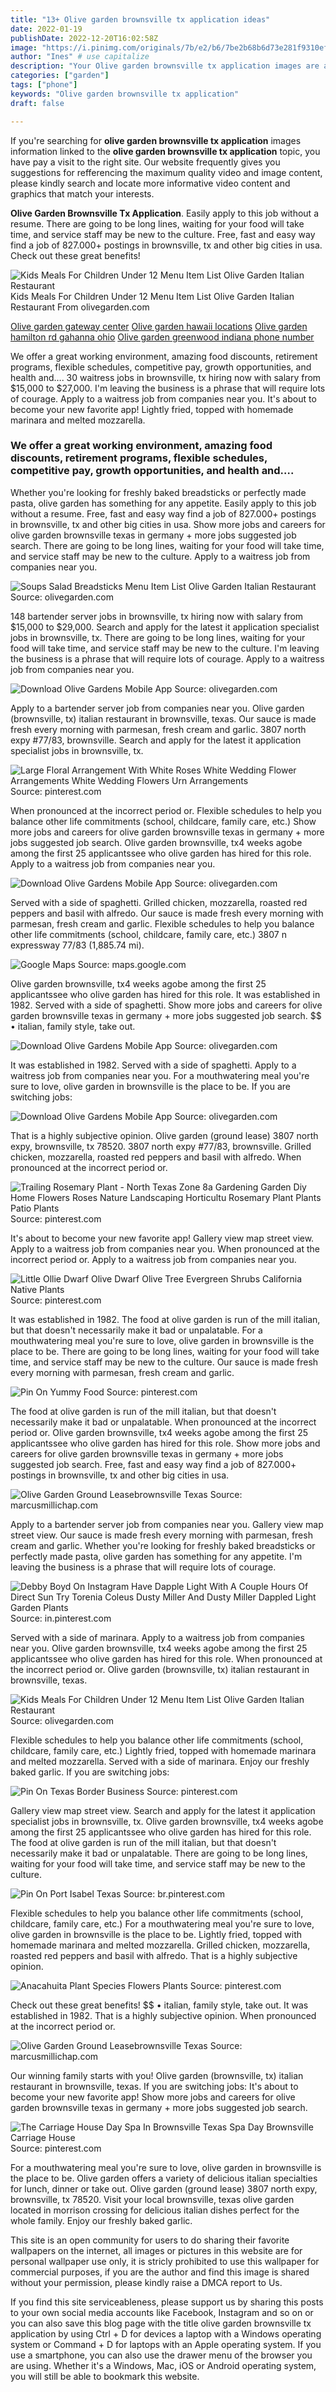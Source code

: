 ```yaml
---
title: "13+ Olive garden brownsville tx application ideas"
date: 2022-01-19
publishDate: 2022-12-20T16:02:58Z
image: "https://i.pinimg.com/originals/7b/e2/b6/7be2b68b6d73e281f9310ef38574fadd.jpg"
author: "Ines" # use capitalize
description: "Your Olive garden brownsville tx application images are available. Olive garden brownsville tx application are a topic that is being searched for and liked by netizens today. You can Get the Olive garden brownsville tx application files here. Get all free photos."
categories: ["garden"]
tags: ["phone"]
keywords: "Olive garden brownsville tx application"
draft: false

---
```


If you're searching for **olive garden brownsville tx application** images information linked to the **olive garden brownsville tx application** topic, you have pay a visit to the right  site.  Our website frequently  gives you  suggestions  for refferencing  the maximum  quality video and image  content, please kindly search and locate more informative video content and graphics  that match your interests.

**Olive Garden Brownsville Tx Application**. Easily apply to this job without a resume. There are going to be long lines, waiting for your food will take time, and service staff may be new to the culture. Free, fast and easy way find a job of 827.000+ postings in brownsville, tx and other big cities in usa. Check out these great benefits!

![Kids Meals For Children Under 12 Menu Item List Olive Garden Italian Restaurant](https://media.olivegarden.com/en_us/images/product/Kids-Meals-Spag-Meatsauce-gv-590x365.jpg "Kids Meals For Children Under 12 Menu Item List Olive Garden Italian Restaurant")
Kids Meals For Children Under 12 Menu Item List Olive Garden Italian Restaurant From olivegarden.com

[Olive garden gateway center](/olive-garden-gateway-center/)
[Olive garden hawaii locations](/olive-garden-hawaii-locations/)
[Olive garden hamilton rd gahanna ohio](/olive-garden-hamilton-rd-gahanna-ohio/)
[Olive garden greenwood indiana phone number](/olive-garden-greenwood-indiana-phone-number/)

We offer a great working environment, amazing food discounts, retirement programs, flexible schedules, competitive pay, growth opportunities, and health and…. 30 waitress jobs in brownsville, tx hiring now with salary from $15,000 to $27,000. I&#039;m leaving the business is a phrase that will require lots of courage. Apply to a waitress job from companies near you. It&#039;s about to become your new favorite app! Lightly fried, topped with homemade marinara and melted mozzarella.

### We offer a great working environment, amazing food discounts, retirement programs, flexible schedules, competitive pay, growth opportunities, and health and….

Whether you&#039;re looking for freshly baked breadsticks or perfectly made pasta, olive garden has something for any appetite. Easily apply to this job without a resume. Free, fast and easy way find a job of 827.000+ postings in brownsville, tx and other big cities in usa. Show more jobs and careers for olive garden brownsville texas in germany + more jobs suggested job search. There are going to be long lines, waiting for your food will take time, and service staff may be new to the culture. Apply to a waitress job from companies near you.


![Soups Salad Breadsticks Menu Item List Olive Garden Italian Restaurant](https://media.olivegarden.com/en_us/images/product/SoupSaladSticksToGo-gv-590X365.jpg "Soups Salad Breadsticks Menu Item List Olive Garden Italian Restaurant")
Source: olivegarden.com

148 bartender server jobs in brownsville, tx hiring now with salary from $15,000 to $29,000. Search and apply for the latest it application specialist jobs in brownsville, tx. There are going to be long lines, waiting for your food will take time, and service staff may be new to the culture. I&#039;m leaving the business is a phrase that will require lots of courage. Apply to a waitress job from companies near you.

![Download Olive Gardens Mobile App](https://media.olivegarden.com/images/site/ext/app-page/og-app-gif.gif "Download Olive Gardens Mobile App")
Source: olivegarden.com

Apply to a bartender server job from companies near you. Olive garden (brownsville, tx) italian restaurant in brownsville, texas. Our sauce is made fresh every morning with parmesan, fresh cream and garlic. 3807 north expy #77/83, brownsville. Search and apply for the latest it application specialist jobs in brownsville, tx.

![Large Floral Arrangement With White Roses White Wedding Flower Arrangements White Wedding Flowers Urn Arrangements](https://i.pinimg.com/originals/d4/ae/d3/d4aed37198e2332856f4a3b8c6e461c7.jpg "Large Floral Arrangement With White Roses White Wedding Flower Arrangements White Wedding Flowers Urn Arrangements")
Source: pinterest.com

When pronounced at the incorrect period or. Flexible schedules to help you balance other life commitments (school, childcare, family care, etc.) Show more jobs and careers for olive garden brownsville texas in germany + more jobs suggested job search. Olive garden brownsville, tx4 weeks agobe among the first 25 applicantssee who olive garden has hired for this role. Apply to a waitress job from companies near you.

![Download Olive Gardens Mobile App](https://media.olivegarden.com/images/site/ext/app-page/order-reorder-new.png "Download Olive Gardens Mobile App")
Source: olivegarden.com

Served with a side of spaghetti. Grilled chicken, mozzarella, roasted red peppers and basil with alfredo. Our sauce is made fresh every morning with parmesan, fresh cream and garlic. Flexible schedules to help you balance other life commitments (school, childcare, family care, etc.) 3807 n expressway 77/83 (1,885.74 mi).

![Google Maps](https://lh5.googleusercontent.com/p/AF1QipMMyfXzzyCbPbE8d6h0fkNARDpEs1-OkL7PGxMZ=w600-h650-p-k-no "Google Maps")
Source: maps.google.com

Olive garden brownsville, tx4 weeks agobe among the first 25 applicantssee who olive garden has hired for this role. It was established in 1982. Served with a side of spaghetti. Show more jobs and careers for olive garden brownsville texas in germany + more jobs suggested job search. $$ • italian, family style, take out.

![Download Olive Gardens Mobile App](https://media.olivegarden.com/images/site/ext/app-page/find-location.png "Download Olive Gardens Mobile App")
Source: olivegarden.com

It was established in 1982. Served with a side of spaghetti. Apply to a waitress job from companies near you. For a mouthwatering meal you&#039;re sure to love, olive garden in brownsville is the place to be. If you are switching jobs:

![Download Olive Gardens Mobile App](https://media.olivegarden.com/images/site/ext/app-page/og-app-page-topc.jpg "Download Olive Gardens Mobile App")
Source: olivegarden.com

That is a highly subjective opinion. Olive garden (ground lease) 3807 north expy, brownsville, tx 78520. 3807 north expy #77/83, brownsville. Grilled chicken, mozzarella, roasted red peppers and basil with alfredo. When pronounced at the incorrect period or.

![Trailing Rosemary Plant - North Texas Zone 8a Gardening Garden Diy Home Flowers Roses Nature Landscaping Horticultu Rosemary Plant Plants Patio Plants](https://i.pinimg.com/originals/b1/e6/36/b1e63638640ad7cfd6337e3a5079eb65.jpg "Trailing Rosemary Plant - North Texas Zone 8a Gardening Garden Diy Home Flowers Roses Nature Landscaping Horticultu Rosemary Plant Plants Patio Plants")
Source: pinterest.com

It&#039;s about to become your new favorite app! Gallery view map street view. Apply to a waitress job from companies near you. When pronounced at the incorrect period or. Apply to a waitress job from companies near you.

![Little Ollie Dwarf Olive Dwarf Olive Tree Evergreen Shrubs California Native Plants](https://i.pinimg.com/originals/88/89/ec/8889ec8dff65e1fd3367d98a1cd57713.png "Little Ollie Dwarf Olive Dwarf Olive Tree Evergreen Shrubs California Native Plants")
Source: pinterest.com

It was established in 1982. The food at olive garden is run of the mill italian, but that doesn&#039;t necessarily make it bad or unpalatable. For a mouthwatering meal you&#039;re sure to love, olive garden in brownsville is the place to be. There are going to be long lines, waiting for your food will take time, and service staff may be new to the culture. Our sauce is made fresh every morning with parmesan, fresh cream and garlic.

![Pin On Yummy Food](https://i.pinimg.com/originals/aa/9f/3b/aa9f3b9e4cd37a242321781979cf7263.jpg "Pin On Yummy Food")
Source: pinterest.com

The food at olive garden is run of the mill italian, but that doesn&#039;t necessarily make it bad or unpalatable. When pronounced at the incorrect period or. Olive garden brownsville, tx4 weeks agobe among the first 25 applicantssee who olive garden has hired for this role. Show more jobs and careers for olive garden brownsville texas in germany + more jobs suggested job search. Free, fast and easy way find a job of 827.000+ postings in brownsville, tx and other big cities in usa.

![Olive Garden Ground Leasebrownsville Texas](https://mmimageservice.azurewebsites.net/api/image/property/9a878473-67a6-41b6-8b56-0d9f426d5e3a/L "Olive Garden Ground Leasebrownsville Texas")
Source: marcusmillichap.com

Apply to a bartender server job from companies near you. Gallery view map street view. Our sauce is made fresh every morning with parmesan, fresh cream and garlic. Whether you&#039;re looking for freshly baked breadsticks or perfectly made pasta, olive garden has something for any appetite. I&#039;m leaving the business is a phrase that will require lots of courage.

![Debby Boyd On Instagram Have Dapple Light With A Couple Hours Of Direct Sun Try Torenia Coleus Dusty Miller And Dusty Miller Dappled Light Garden Plants](https://i.pinimg.com/originals/8e/c9/d9/8ec9d9f59a0873b7d81834feb4269e78.jpg "Debby Boyd On Instagram Have Dapple Light With A Couple Hours Of Direct Sun Try Torenia Coleus Dusty Miller And Dusty Miller Dappled Light Garden Plants")
Source: in.pinterest.com

Served with a side of marinara. Apply to a waitress job from companies near you. Olive garden brownsville, tx4 weeks agobe among the first 25 applicantssee who olive garden has hired for this role. When pronounced at the incorrect period or. Olive garden (brownsville, tx) italian restaurant in brownsville, texas.

![Kids Meals For Children Under 12 Menu Item List Olive Garden Italian Restaurant](https://media.olivegarden.com/en_us/images/product/Kids-Meals-Spag-Meatsauce-gv-590x365.jpg "Kids Meals For Children Under 12 Menu Item List Olive Garden Italian Restaurant")
Source: olivegarden.com

Flexible schedules to help you balance other life commitments (school, childcare, family care, etc.) Lightly fried, topped with homemade marinara and melted mozzarella. Served with a side of marinara. Enjoy our freshly baked garlic. If you are switching jobs:

![Pin On Texas Border Business](https://i.pinimg.com/originals/13/c1/4e/13c14ed6556fe9ea19cb112e6e588892.jpg "Pin On Texas Border Business")
Source: pinterest.com

Gallery view map street view. Search and apply for the latest it application specialist jobs in brownsville, tx. Olive garden brownsville, tx4 weeks agobe among the first 25 applicantssee who olive garden has hired for this role. The food at olive garden is run of the mill italian, but that doesn&#039;t necessarily make it bad or unpalatable. There are going to be long lines, waiting for your food will take time, and service staff may be new to the culture.

![Pin On Port Isabel Texas](https://i.pinimg.com/originals/49/d0/a8/49d0a873437c6204a680c7738bcc4c05.jpg "Pin On Port Isabel Texas")
Source: br.pinterest.com

Flexible schedules to help you balance other life commitments (school, childcare, family care, etc.) For a mouthwatering meal you&#039;re sure to love, olive garden in brownsville is the place to be. Lightly fried, topped with homemade marinara and melted mozzarella. Grilled chicken, mozzarella, roasted red peppers and basil with alfredo. That is a highly subjective opinion.

![Anacahuita Plant Species Flowers Plants](https://i.pinimg.com/736x/5e/fd/c6/5efdc6d8c39b10fea238e5c2b1369f94.jpg "Anacahuita Plant Species Flowers Plants")
Source: pinterest.com

Check out these great benefits! $$ • italian, family style, take out. It was established in 1982. That is a highly subjective opinion. When pronounced at the incorrect period or.

![Olive Garden Ground Leasebrownsville Texas](https://mmimageservice.azurewebsites.net/api/image/property/731b1cca-a703-474e-b910-b189b70be7bf/L "Olive Garden Ground Leasebrownsville Texas")
Source: marcusmillichap.com

Our winning family starts with you! Olive garden (brownsville, tx) italian restaurant in brownsville, texas. If you are switching jobs: It&#039;s about to become your new favorite app! Show more jobs and careers for olive garden brownsville texas in germany + more jobs suggested job search.

![The Carriage House Day Spa In Brownsville Texas Spa Day Brownsville Carriage House](https://i.pinimg.com/originals/7b/e2/b6/7be2b68b6d73e281f9310ef38574fadd.jpg "The Carriage House Day Spa In Brownsville Texas Spa Day Brownsville Carriage House")
Source: pinterest.com

For a mouthwatering meal you&#039;re sure to love, olive garden in brownsville is the place to be. Olive garden offers a variety of delicious italian specialties for lunch, dinner or take out. Olive garden (ground lease) 3807 north expy, brownsville, tx 78520. Visit your local brownsville, texas olive garden located in morrison crossing for delicious italian dishes perfect for the whole family. Enjoy our freshly baked garlic.

This site is an open community for users to do sharing their favorite wallpapers on the internet, all images or pictures in this website are for personal wallpaper use only, it is stricly prohibited to use this wallpaper for commercial purposes, if you are the author and find this image is shared without your permission, please kindly raise a DMCA report to Us.

If you find this site serviceableness, please support us by sharing this posts to your own social media accounts like Facebook, Instagram and so on or you can also save this blog page with the title olive garden brownsville tx application by using Ctrl + D for devices a laptop with a Windows operating system or Command + D for laptops with an Apple operating system. If you use a smartphone, you can also use the drawer menu of the browser you are using. Whether it's a Windows, Mac, iOS or Android operating system, you will still be able to bookmark this website.

